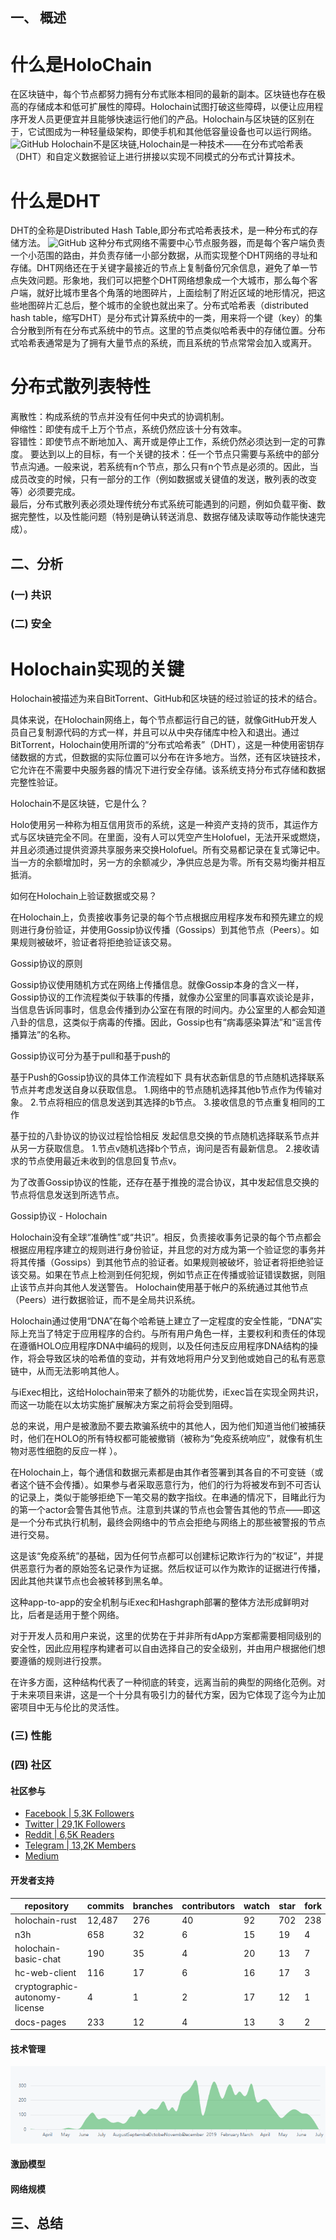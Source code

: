 一、 概述
---------
# 什么是HoloChain
在区块链中，每个节点都努力拥有分布式账本相同的最新的副本。区块链也存在极高的存储成本和低可扩展性的障碍。Holochain试图打破这些障碍，以便让应用程序开发人员更便宜并且能够快速运行他们的产品。Holochain与区块链的区别在于，它试图成为一种轻量级架构，即使手机和其他低容量设备也可以运行网络。  
![GitHub](./benchmark/HoloChain/HOLOCHAIN.png)
Holochain不是区块链,Holochain是一种技术——在分布式哈希表（DHT）和自定义数据验证上进行拼接以实现不同模式的分布式计算技术。  

# 什么是DHT 
DHT的全称是Distributed Hash Table,即分布式哈希表技术，是一种分布式的存储方法。
![GitHub](https://upload.wikimedia.org/wikipedia/commons/thumb/9/98/DHT_en.svg/2880px-DHT_en.svg.png)
这种分布式网络不需要中心节点服务器，而是每个客户端负责一个小范围的路由，并负责存储一小部分数据，从而实现整个DHT网络的寻址和存储。DHT网络还在于关键字最接近的节点上复制备份冗余信息，避免了单一节点失效问题。形象地，我们可以把整个DHT网络想象成一个大城市，那么每个客户端，就好比城市里各个角落的地图碎片，上面绘制了附近区域的地形情况，把这些地图碎片汇总后，整个城市的全貌也就出来了。分布式哈希表（distributed hash table，缩写DHT）是分布式计算系统中的一类，用来将一个键（key）的集合分散到所有在分布式系统中的节点。这里的节点类似哈希表中的存储位置。分布式哈希表通常是为了拥有大量节点的系统，而且系统的节点常常会加入或离开。
# 分布式散列表特性

离散性：构成系统的节点并没有任何中央式的协调机制。  
伸缩性：即使有成千上万个节点，系统仍然应该十分有效率。  
容错性：即使节点不断地加入、离开或是停止工作，系统仍然必须达到一定的可靠度。
要达到以上的目标，有一个关键的技术：任一个节点只需要与系统中的部分节点沟通。一般来说，若系统有n个节点，那么只有n个节点是必须的。因此，当成员改变的时候，只有一部分的工作（例如数据或关键值的发送，散列表的改变等）必须要完成。  
最后，分布式散列表必须处理传统分布式系统可能遇到的问题，例如负载平衡、数据完整性，以及性能问题（特别是确认转送消息、数据存储及读取等动作能快速完成）。


二、分析
--------

### (一) 共识

###  (二) 安全
# Holochain实现的关键  
Holochain被描述为来自BitTorrent、GitHub和区块链的经过验证的技术的结合。

具体来说，在Holochain网络上，每个节点都运行自己的链，就像GitHub开发人员自己复制源代码的方式一样，并且可以从中央存储库中检入和退出。通过BitTorrent，Holochain使用所谓的“分布式哈希表”（DHT），这是一种使用密钥存储数据的方式，但数据的实际位置可以分布在许多地方。当然，还有区块链技术，它允许在不需要中央服务器的情况下进行安全存储。该系统支持分布式存储和数据完整性验证。

Holochain不是区块链，它是什么？

Holo使用另一种称为相互信用货币的系统，这是一种资产支持的货币，其运作方式与区块链完全不同。在里面，没有人可以凭空产生Holofuel，无法开采或燃烧，并且必须通过提供资源共享服务来交换Holofuel。所有交易都记录在复式簿记中。当一方的余额增加时，另一方的余额减少，净供应总是为零。所有交易均衡并相互抵消。

如何在Holochain上验证数据或交易？

在Holochain上，负责接收事务记录的每个节点根据应用程序发布和预先建立的规则进行身份验证，并使用Gossip协议传播（Gossips）到其他节点（Peers）。如果规则被破坏，验证者将拒绝验证该交易。

Gossip协议的原则

Gossip协议使用随机方式在网络上传播信息。就像Gossip本身的含义一样，Gossip协议的工作流程类似于轶事的传播，就像办公室里的同事喜欢谈论是非，当信息告诉同事时，信息会传播到办公室在有限的时间内。办公室里的人都会知道八卦的信息，这类似于病毒的传播。因此，Gossip也有“病毒感染算法”和“谣言传播算法”的名称。





Gossip协议可分为基于pull和基于push的

基于Push的Gossip协议的具体工作流程如下
具有状态新信息的节点随机选择联系节点并考虑发送自身以获取信息。
1.网络中的节点随机选择其他b节点作为传输对象。
2.节点将相应的信息发送到其选择的b节点。
3.接收信息的节点重复相同的工作

基于拉的八卦协议的协议过程恰恰相反
发起信息交换的节点随机选择联系节点并从另一方获取信息。
1.节点v随机选择b个节点，询问是否有最新信息。
2.接收请求的节点使用最近未收到的信息回复节点v。

为了改善Gossip协议的性能，还存在基于推挽的混合协议，其中发起信息交换的节点将信息发送到所选节点。

Gossip协议 -  Holochain

Holochain没有全球“准确性”或“共识”。相反，负责接收事务记录的每个节点都会根据应用程序建立的规则进行身份验证，并且您的对方成为第一个验证您的事务并将其传播（Gossips）到其他节点的验证者。如果规则被破坏，验证者将拒绝验证该交易。如果在节点上检测到任何犯规，例如节点正在传播或验证错误数据，则阻止该节点并向其他人发送警告。 Holochain使用基于帐户的系统通过其他节点（Peers）进行数据验证，而不是全局共识系统。


Holochain通过使用“DNA”在每个哈希链上建立了一定程度的安全性能，“DNA”实际上充当了特定于应用程序的合约。与所有用户角色一样，主要权利和责任的体现在遵循HOLO应用程序DNA中编码的规则，以及任何违反应用程序DNA结构的操作，将会导致区块的哈希值的变动，并有效地将用户分叉到他或她自己的私有恶意链中，从而无法影响其他人。

与iExec相比，这给Holochain带来了额外的功能优势，iExec旨在实现全网共识，而这一功能在以太坊实施扩展解决方案之前将会受到阻碍。

总的来说，用户是被激励不要去欺骗系统中的其他人，因为他们知道当他们被捕获时，他们在HOLO的所有特权都可能被撤销（被称为“免疫系统响应”，就像有机生物对恶性细胞的反应一样 ）。

在Holochain上，每个通信和数据元素都是由其作者签署到其各自的不可变链（或者这个链不会传播）。如果参与者采取恶意行为，他们的行为将被发布到不可否认的记录上，类似于能够拒绝下一笔交易的数字指纹。在串通的情况下，目睹此行为的第一个actor会警告其他节点。注意到共谋的节点也会警告其他的节点——即这是一个分布式执行机制，最终会网络中的节点会拒绝与网络上的那些被警报的节点进行交易。

这是该“免疫系统”的基础，因为任何节点都可以创建标记欺诈行为的“权证”，并提供恶意行为者的原始签名记录作为证据。然后权证可以作为欺诈的证据进行传播，因此其他共谋节点也会被转移到黑名单。

这种app-to-app的安全机制与iExec和Hashgraph部署的整体方法形成鲜明对比，后者是适用于整个网络。

对于开发人员和用户来说，这里的优势在于并非所有dApp方案都需要相同级别的安全性，因此应用程序构建者可以自由选择自己的安全级别，并由用户根据他们想要遵循的规则进行投票。

在许多方面，这种结构代表了一种彻底的转变，远离当前的典型的网络化范例。对于未来项目来讲，这是一个十分具有吸引力的替代方案，因为它体现了迄今为止加密项目中无与伦比的灵活性。

### (三) 性能

### (四) 社区

#### 社区参与

- [Facebook | 5,3K Followers](https://www.facebook.com/holochain.design/)
- [Twitter | 29,1K Followers](https://twitter.com/holochain)
- [Reddit | 6,5K Readers](https://www.reddit.com/r/holochain/)
- [Telegram | 13,2K Members](https://t.me/channelHolo)
- [Medium](https://medium.com/holochain)

#### 开发者支持

| repository | commits | branches | contributors | watch | star |fork|
|-----------------|--------|-------|------|------|-------|-------|
| holochain-rust  |  12,487 |  276  | 40 | 92  |  702  |238|
| n3h |   658   |  32   |  6   |  15   |  19   |4|
| holochain-basic-chat  |  190  |  35   |  4  | 20   |   13   |7|
| hc-web-client  |  116    |   17   |   6  |  16   |   17   |3|
| cryptographic-autonomy-license  |  4   |   1  |  2  | 17   |  12   |1|
| docs-pages  | 233    |  12   |  4 |   13 |  3   |2|

#### 技术管理

![Commits-to-holochain_holochain](media/Commits-to-holochain_holochain.png)



#### 激励模型



#### 网络规模





三、总结
--------
